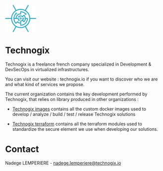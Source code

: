 ![Technogix logo](docs/imgs/logo.png)

# Technogix

Technogix is a freelance french company specialized in Development & DevSecOps in virtualized infrastructures.

You can visit our website : technogix.io if you want to discover who we are and what kind of services we propose.

The current organization contains the key development performed by Technogix, that relies on library produced in other organizations :

* [Technogix images](https://github.com/technogix-images) contains all the custom docker images used to develop / analyze / build / test / release Technogix solutions


* [Technogix terraform](https://github.com/technogix-terraform) contains all the terraform modules used to standardize the secure element we use when developing our solutions.

# Contact

Nadege LEMPERIERE - nadege.lemperiere@technogix.io
